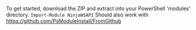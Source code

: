 To get started, download the ZIP and extract into your PowerShell 'modules' directory.
```Import-Module NinjaWSAPI```
Should also work with https://github.com/PsModuleInstall/FromGithub
